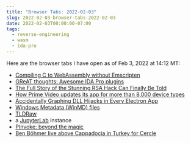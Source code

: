 ```yaml
---
title: "Browser Tabs: 2022-02-03"
slug: 2022-02-03-browser-tabs-2022-02-03
date: 2022-02-03T00:00:00-07:00
tags:
  - reverse-engineering
  - wasm
  - ida-pro
---
```


Here are the browser tabs I have open as of Feb 3, 2022 at 14:12 MT:

  - [Compiling C to WebAssembly without Emscripten](https://surma.dev/things/c-to-webassembly/)
  - [GReAT thoughts: Awesome IDA Pro plugins](https://securelist.com/great-ida-pro-plugins/97898/)
  - [The Full Story of the Stunning RSA Hack Can Finally Be Told](https://www.wired.com/story/the-full-story-of-the-stunning-rsa-hack-can-finally-be-told/)
  - [How Prime Video updates its app for more than 8,000 device types](https://www.amazon.science/blog/how-prime-video-updates-its-app-for-more-than-8-000-device-types)
  - [Accidentally Graphing DLL Hijacks in Every Electron App](https://ctrl.red/posts/2022/01/accidentally-graphing-dll-hijacks-in-every-electron-app/)
  - [Windows Metadata (WinMD) files](https://docs.microsoft.com/en-us/uwp/winrt-cref/winmd-files)
  - [TLDRaw](https://www.tldraw.com/)
  - a [JupyterLab](https://jupyter.org/) instance
  - [PInvoke: beyond the magic](https://www.devops.lol/pinvoke-beyond-the-magic/)
  - [Ben Böhmer live above Cappadocia in Turkey for Cercle](https://www.youtube.com/watch?v=RvRhUHTV_8k)
